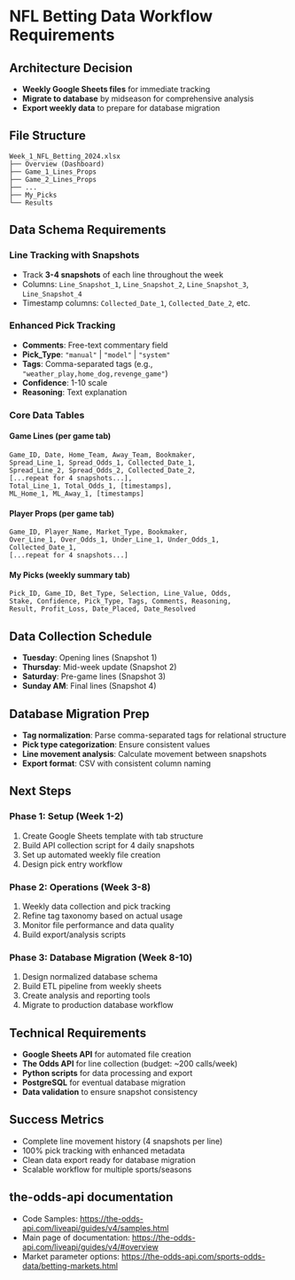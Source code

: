 # NFL Betting Data Workflow Requirements

## Architecture Decision
- **Weekly Google Sheets files** for immediate tracking
- **Migrate to database** by midseason for comprehensive analysis
- **Export weekly data** to prepare for database migration

## File Structure
```
Week_1_NFL_Betting_2024.xlsx
├── Overview (Dashboard)
├── Game_1_Lines_Props
├── Game_2_Lines_Props
├── ...
├── My_Picks
└── Results
```

## Data Schema Requirements

### Line Tracking with Snapshots
- Track **3-4 snapshots** of each line throughout the week
- Columns: `Line_Snapshot_1`, `Line_Snapshot_2`, `Line_Snapshot_3`, `Line_Snapshot_4`
- Timestamp columns: `Collected_Date_1`, `Collected_Date_2`, etc.

### Enhanced Pick Tracking
- **Comments**: Free-text commentary field
- **Pick_Type**: `"manual"` | `"model"` | `"system"`
- **Tags**: Comma-separated tags (e.g., `"weather_play,home_dog,revenge_game"`)
- **Confidence**: 1-10 scale
- **Reasoning**: Text explanation

### Core Data Tables

#### Game Lines (per game tab)
```
Game_ID, Date, Home_Team, Away_Team, Bookmaker,
Spread_Line_1, Spread_Odds_1, Collected_Date_1,
Spread_Line_2, Spread_Odds_2, Collected_Date_2,
[...repeat for 4 snapshots...],
Total_Line_1, Total_Odds_1, [timestamps],
ML_Home_1, ML_Away_1, [timestamps]
```

#### Player Props (per game tab)  
```
Game_ID, Player_Name, Market_Type, Bookmaker,
Over_Line_1, Over_Odds_1, Under_Line_1, Under_Odds_1, Collected_Date_1,
[...repeat for 4 snapshots...]
```

#### My Picks (weekly summary tab)
```
Pick_ID, Game_ID, Bet_Type, Selection, Line_Value, Odds,
Stake, Confidence, Pick_Type, Tags, Comments, Reasoning,
Result, Profit_Loss, Date_Placed, Date_Resolved
```

## Data Collection Schedule
- **Tuesday**: Opening lines (Snapshot 1)
- **Thursday**: Mid-week update (Snapshot 2)  
- **Saturday**: Pre-game lines (Snapshot 3)
- **Sunday AM**: Final lines (Snapshot 4)

## Database Migration Prep
- **Tag normalization**: Parse comma-separated tags for relational structure
- **Pick type categorization**: Ensure consistent values
- **Line movement analysis**: Calculate movement between snapshots
- **Export format**: CSV with consistent column naming

## Next Steps

### Phase 1: Setup (Week 1-2)
1. Create Google Sheets template with tab structure
2. Build API collection script for 4 daily snapshots
3. Set up automated weekly file creation
4. Design pick entry workflow

### Phase 2: Operations (Week 3-8)  
1. Weekly data collection and pick tracking
2. Refine tag taxonomy based on actual usage
3. Monitor file performance and data quality
4. Build export/analysis scripts

### Phase 3: Database Migration (Week 8-10)
1. Design normalized database schema
2. Build ETL pipeline from weekly sheets
3. Create analysis and reporting tools
4. Migrate to production database workflow

## Technical Requirements
- **Google Sheets API** for automated file creation
- **The Odds API** for line collection (budget: ~200 calls/week)
- **Python scripts** for data processing and export
- **PostgreSQL** for eventual database migration
- **Data validation** to ensure snapshot consistency

## Success Metrics
- Complete line movement history (4 snapshots per line)
- 100% pick tracking with enhanced metadata
- Clean data export ready for database migration
- Scalable workflow for multiple sports/seasons

## the-odds-api documentation
- Code Samples: https://the-odds-api.com/liveapi/guides/v4/samples.html
- Main page of documentation: https://the-odds-api.com/liveapi/guides/v4/#overview
- Market parameter options: https://the-odds-api.com/sports-odds-data/betting-markets.html